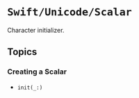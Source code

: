 # ``Swift/Unicode/Scalar``

Character initializer.

## Topics

### Creating a Scalar

- ``init(_:)``

